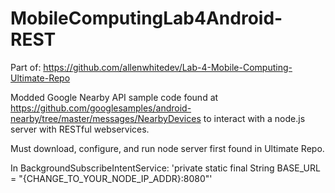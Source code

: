 # MobileComputingLab4Android-REST
Part of: https://github.com/allenwhitedev/Lab-4-Mobile-Computing-Ultimate-Repo

Modded Google Nearby API sample code found at https://github.com/googlesamples/android-nearby/tree/master/messages/NearbyDevices to interact with a node.js server with RESTful webservices.

Must download, configure, and run node server first found in Ultimate Repo.

In BackgroundSubscribeIntentService:
  'private static final String BASE_URL = "{CHANGE_TO_YOUR_NODE_IP_ADDR}:8080"'
